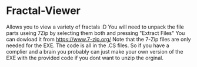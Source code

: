 # Fractal-Viewer
Allows you to view a variety of fractals :D
You will need to unpack the file parts useing 7Zip by selecting them both and pressing "Extract Files"
You can dowload it from https://www.7-zip.org/
Note that the 7-Zip files are only needed for the EXE. The code is all in the .CS files. So if you have a complier
and a brain you probably can just make your own version of the EXE with the provided code if you dont want to unzip the orginal.
